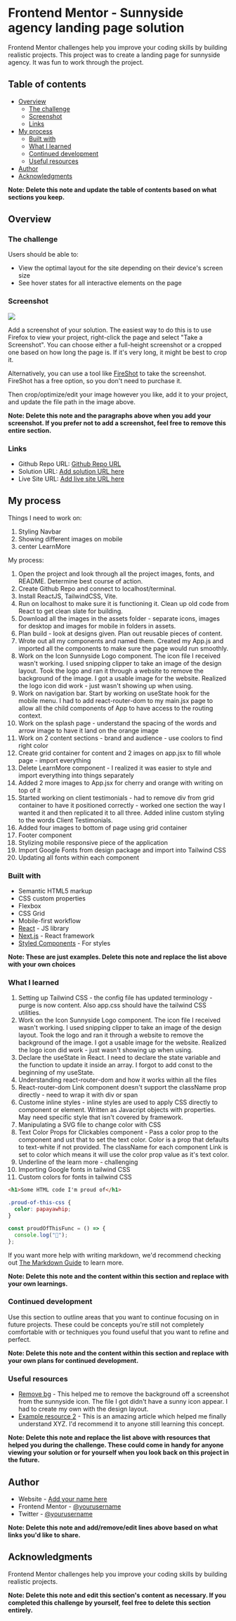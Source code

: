 # Frontend Mentor - Sunnyside agency landing page solution

Frontend Mentor challenges help you improve your coding skills by building realistic projects. This project was to create a landing page for sunnyside agency. It was fun to work through the project.

## Table of contents

- [Overview](#overview)
  - [The challenge](#the-challenge)
  - [Screenshot](#screenshot)
  - [Links](#links)
- [My process](#my-process)
  - [Built with](#built-with)
  - [What I learned](#what-i-learned)
  - [Continued development](#continued-development)
  - [Useful resources](#useful-resources)
- [Author](#author)
- [Acknowledgments](#acknowledgments)

**Note: Delete this note and update the table of contents based on what sections you keep.**

## Overview

### The challenge

Users should be able to:

- View the optimal layout for the site depending on their device's screen size
- See hover states for all interactive elements on the page

### Screenshot

![](./screenshot.jpg)

Add a screenshot of your solution. The easiest way to do this is to use Firefox to view your project, right-click the page and select "Take a Screenshot". You can choose either a full-height screenshot or a cropped one based on how long the page is. If it's very long, it might be best to crop it.

Alternatively, you can use a tool like [FireShot](https://getfireshot.com/) to take the screenshot. FireShot has a free option, so you don't need to purchase it.

Then crop/optimize/edit your image however you like, add it to your project, and update the file path in the image above.

**Note: Delete this note and the paragraphs above when you add your screenshot. If you prefer not to add a screenshot, feel free to remove this entire section.**

### Links

- Github Repo URL: [Github Repo URL](https://github.com/lavollmer/sunnyside-agency-landingpage)
- Solution URL: [Add solution URL here](https://your-solution-url.com)
- Live Site URL: [Add live site URL here](https://your-live-site-url.com)

## My process

Things I need to work on:
1. Styling Navbar
2. Showing different images on mobile
3. center LearnMore

My process:
1.  Open the project and look through all the project images, fonts, and README. Determine best course of action.
2. Create Github Repo and connect to localhost/terminal.
3. Install ReactJS, TailwindCSS, Vite.
4. Run on localhost to make sure it is functioning it. Clean up old code from React to get clean slate for building. 
5. Download all the images in the assets folder - separate icons, images for desktop and images for mobile in folders in assets.
6. Plan build - look at designs given. Plan out reusable pieces of content.
7. Wrote out all my components and named them. Created my App.js and imported all the components to make sure the page would run smoothly.
8. Work on the Icon Sunnyside Logo component. The icon file I received wasn't working. I used snipping clipper to take an image of the design layout. Took the logo and ran it through a website to remove the background of the image. I got a usable image for the website. Realized the logo icon did work - just wasn't showing up when using.
9. Work on navigation bar. Start by working on useState hook for the mobile menu. I had to add react-router-dom to my main.jsx page to allow all the child components of App to have access to the routing context.
10. Work on the splash page - understand the spacing of the words and arrow image to have it land on the orange image
11. Work on 2 content sections - brand and audience - use coolors to find right color
12. Create grid container for content and 2 images on app.jsx to fill whole page - import everything
13. Delete LearnMore component - I realized it was easier to style and import everything into things separately
14. Added 2 more images to App.jsx for cherry and orange with writing on top of it
15. Started working on client testimonials - had to remove div from grid container to have it positioned correctly - worked one section the way I wanted it and then replicated it to all three. Added inline custom styling to the words Client Testimonials.
15. Added four images to bottom of page using grid container
16. Footer component
17. Stylizing mobile responsive piece of the application
18. Import Google Fonts from design package and import into Tailwind CSS
19. Updating all fonts within each component

### Built with

- Semantic HTML5 markup
- CSS custom properties
- Flexbox
- CSS Grid
- Mobile-first workflow
- [React](https://reactjs.org/) - JS library
- [Next.js](https://nextjs.org/) - React framework
- [Styled Components](https://styled-components.com/) - For styles

**Note: These are just examples. Delete this note and replace the list above with your own choices**

### What I learned

1. Setting up Tailwind CSS - the config file has updated terminology - purge is now content. Also app.css should have the tailwind CSS utilities.
2. Work on the Icon Sunnyside Logo component. The icon file I received wasn't working. I used snipping clipper to take an image of the design layout. Took the logo and ran it through a website to remove the background of the image. I got a usable image for the website. Realized the logo icon did work - just wasn't showing up when using.
3. Declare the useState in React. I need to declare the state variable and the function to update it inside an array. I forgot to add const to the beginning of my useState.
4. Understanding react-router-dom and how it works within all the files
5. React-router-dom Link component doesn't support the className prop directly - need to wrap it with div or span
6. Custome inline styles - inline styles are used to apply CSS directly to component or element. Written as Javacript objects with properties. May need specific style that isn't covered by framework.
7. Manipulating a SVG file to change color with CSS
8. Text Color Props for Clickables component -  Pass a color prop to the component and ust that to set the text color. Color is a prop that defaults to text-white if not provided. The className for each component Link is set to color which means it will use the color prop value as it's text color.
9. Underline of the learn more - challenging
10. Importing Google fonts in tailwind CSS
11. Custom colors for fonts in tailwind CSS

```html
<h1>Some HTML code I'm proud of</h1>
```

```css
.proud-of-this-css {
  color: papayawhip;
}
```

```js
const proudOfThisFunc = () => {
  console.log("🎉");
};
```

If you want more help with writing markdown, we'd recommend checking out [The Markdown Guide](https://www.markdownguide.org/) to learn more.

**Note: Delete this note and the content within this section and replace with your own learnings.**

### Continued development

Use this section to outline areas that you want to continue focusing on in future projects. These could be concepts you're still not completely comfortable with or techniques you found useful that you want to refine and perfect.

**Note: Delete this note and the content within this section and replace with your own plans for continued development.**

### Useful resources

- [Remove bg](https://www.remove.bg/) - This helped me to remove the background off a screenshot from the sunnyside icon. The file I got didn't have a sunny icon appear. I had to create my own with the design layout.
- [Example resource 2](https://www.example.com) - This is an amazing article which helped me finally understand XYZ. I'd recommend it to anyone still learning this concept.

**Note: Delete this note and replace the list above with resources that helped you during the challenge. These could come in handy for anyone viewing your solution or for yourself when you look back on this project in the future.**

## Author

- Website - [Add your name here](https://www.your-site.com)
- Frontend Mentor - [@yourusername](https://www.frontendmentor.io/profile/yourusername)
- Twitter - [@yourusername](https://www.twitter.com/yourusername)

**Note: Delete this note and add/remove/edit lines above based on what links you'd like to share.**

## Acknowledgments

Frontend Mentor challenges help you improve your coding skills by building realistic projects.

**Note: Delete this note and edit this section's content as necessary. If you completed this challenge by yourself, feel free to delete this section entirely.**

